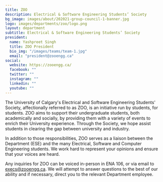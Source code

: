 ```yaml
---
title: ZOO
description: Electrical & Software Engineering Students’ Society
bg_image: images/about/202021-group-council-1-banner.jpg
logo: images/departments/zoo/logo.png
layout: department
subtitle: Electrical & Software Engineering Students’ Society
president:
  name: Yashpreet Singh
  title: ZOO President
  bio_img: "/images/teams/team-1.jpg"
  email: "president@zooengg.ca"
social:
  website: https://zooengg.ca/
  facebook: ""
  twitter: ""
  instagram: ""
  linkedin: ""
  youtube: ""
---
```


The University of Calgary's Electrical and Software Engineering Students' Society, affectionally referred to as ZOO, is an initiative run by students, for students. ZOO aims to support their undergraduate students, both academically and socially, by providing them with a variety of events to enrich their University experience. Through the Society, we hope assist students in clearing the gap between university and industry.

In addition to those responsibilities, ZOO serves as a liaison between the Department (ESE) and the many Electrical, Software and Computer Engineering students. We work hard to represent your opinions and ensure that your voices are heard.

Any inquiries for ZOO can be voiced in-person in ENA 106, or via email to execs@zooengg.ca. We will attempt to answer questions to the best of our ability and if necessary, direct you to the relevant Department employee.
